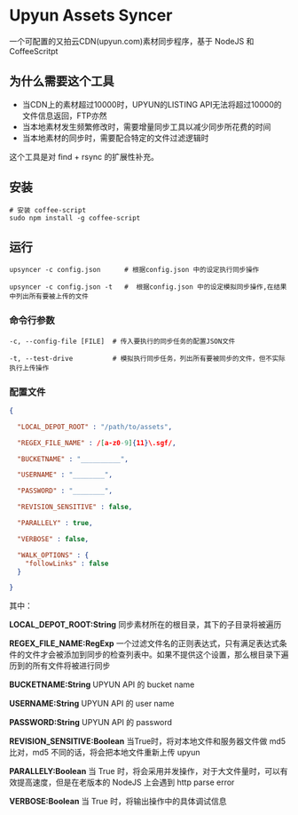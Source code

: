 Upyun Assets Syncer
===================

一个可配置的又拍云CDN(upyun.com)素材同步程序，基于 NodeJS 和 CoffeeScritpt


## 为什么需要这个工具

* 当CDN上的素材超过10000时，UPYUN的LISTING API无法将超过10000的文件信息返回，FTP亦然
* 当本地素材发生频繁修改时，需要增量同步工具以减少同步所花费的时间
* 当本地素材的同步时，需要配合特定的文件过滤逻辑时

这个工具是对 find + rsync 的扩展性补充。

## 安装

    # 安装 coffee-script
    sudo npm install -g coffee-script

## 运行

    upsyncer -c config.json      # 根据config.json 中的设定执行同步操作

    upsyncer -c config.json -t   #  根据config.json 中的设定模拟同步操作,在结果中列出所有要被上传的文件

### 命令行参数

    -c, --config-file [FILE]  # 传入要执行的同步任务的配置JSON文件

    -t, --test-drive          # 模拟执行同步任务，列出所有要被同步的文件，但不实际执行上传操作

### 配置文件

```json
{

  "LOCAL_DEPOT_ROOT" : "/path/to/assets",

  "REGEX_FILE_NAME" : /[a-z0-9]{11}\.sgf/,

  "BUCKETNAME" : "__________",

  "USERNAME" : "________",

  "PASSWORD" : "________",

  "REVISION_SENSITIVE" : false,

  "PARALLELY" : true,

  "VERBOSE" : false,

  "WALK_OPTIONS" : {
    "followLinks" : false
  }

}

```

其中：

**LOCAL_DEPOT_ROOT:String**
同步素材所在的根目录，其下的子目录将被遍历

**REGEX_FILE_NAME:RegExp**
一个过滤文件名的正则表达式，只有满足表达式条件的文件才会被添加到同步的检查列表中。如果不提供这个设置，那么根目录下遍历到的所有文件将被进行同步

**BUCKETNAME:String**
UPYUN API 的 bucket name

**USERNAME:String**
UPYUN API 的 user name

**PASSWORD:String**
UPYUN API 的 password

**REVISION_SENSITIVE:Boolean**
当True时，将对本地文件和服务器文件做 md5 比对，md5 不同的话，将会把本地文件重新上传 upyun

**PARALLELY:Boolean**
当 True 时，将会采用并发操作，对于大文件量时，可以有效提高速度，但是在老版本的 NodeJS 上会遇到 http parse error

**VERBOSE:Boolean**
当 True 时，将输出操作中的具体调试信息





